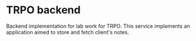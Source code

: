# TRPO backend

Backend implementation for lab work for TRPO. This service implements an application aimed to store and fetch client's notes.
